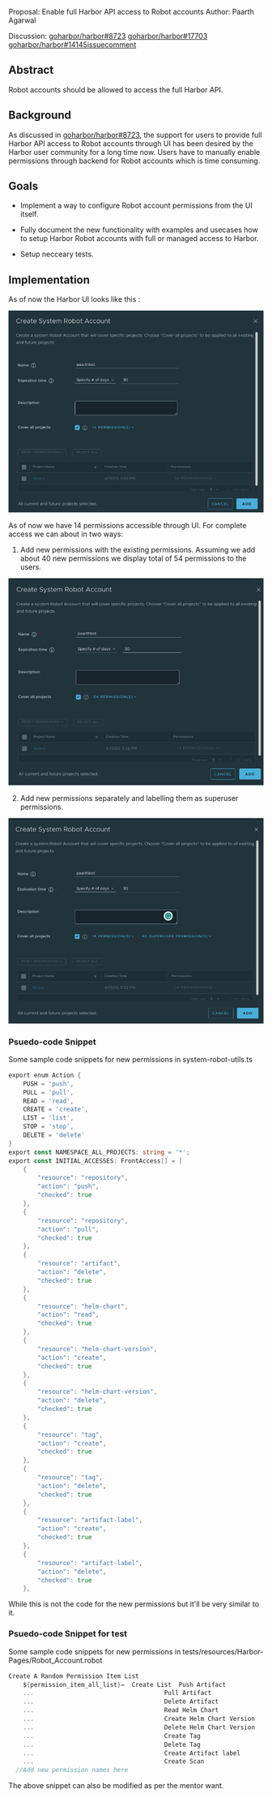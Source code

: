 Proposal: Enable full Harbor API access to Robot accounts
Author: Paarth Agarwal

Discussion: [goharbor/harbor#8723](https://github.com/goharbor/harbor/issues/8723) [goharbor/harbor#17703](https://github.com/goharbor/harbor/issues/17703) [goharbor/harbor#14145issuecomment](https://github.com/goharbor/harbor/issues/14145#issuecomment-781006533)

## Abstract

Robot accounts should be allowed to access the full Harbor API.

## Background

As discussed in [goharbor/harbor#8723](https://github.com/goharbor/harbor/issues/8723), the support for users to provide full Harbor API access to Robot accounts through UI has been desired by the Harbor user community for a long time now. Users have to manually enable permissions through backend for Robot accounts which is time consuming.

## Goals

- Implement a way to configure Robot account permissions from the UI itself.

- Fully document the new functionality with examples and usecases how to setup Harbor Robot accounts with full or managed access to Harbor.

- Setup necceary tests.

## Implementation

As of now the Harbor UI looks like this :

![mock_ui](../images/robot-accounts-full-api-access/current-state.png)

As of now we have 14 permissions accessible through UI.
For complete access we can about in two ways:

1. Add new permissions with the existing permissions. Assuming we add about 40 new permissions we display total of 54 permissions to the users.

![mock_ui](../images/robot-accounts-full-api-access/method-1.png)

2. Add new permissions separately and labelling them as superuser permissions.

![mock_ui](../images/robot-accounts-full-api-access/method-2.png)

### Psuedo-code Snippet

Some sample code snippets for new permissions in system-robot-utils.ts

```go
export enum Action {
    PUSH = 'push',
    PULL = 'pull',
    READ = 'read',
    CREATE = 'create',
    LIST = 'list',
    STOP = 'stop',
    DELETE = 'delete'
}
export const NAMESPACE_ALL_PROJECTS: string = '*';
export const INITIAL_ACCESSES: FrontAccess[] = [
    {
        "resource": "repository",
        "action": "push",
        "checked": true
    },
    {
        "resource": "repository",
        "action": "pull",
        "checked": true
    },
    {
        "resource": "artifact",
        "action": "delete",
        "checked": true
    },
    {
        "resource": "helm-chart",
        "action": "read",
        "checked": true
    },
    {
        "resource": "helm-chart-version",
        "action": "create",
        "checked": true
    },
    {
        "resource": "helm-chart-version",
        "action": "delete",
        "checked": true
    },
    {
        "resource": "tag",
        "action": "create",
        "checked": true
    },
    {
        "resource": "tag",
        "action": "delete",
        "checked": true
    },
    {
        "resource": "artifact-label",
        "action": "create",
        "checked": true
    },
    {
        "resource": "artifact-label",
        "action": "delete",
        "checked": true
    },
```

While this is not the code for the new permissions but it'll be very similar to it.

### Psuedo-code Snippet for test

Some sample code snippets for new permissions in tests/resources/Harbor-Pages/Robot_Account.robot

```go
Create A Random Permission Item List
    ${permission_item_all_list}=  Create List  Push Artifact
    ...                                    Pull Artifact
    ...                                    Delete Artifact
    ...                                    Read Helm Chart
    ...                                    Create Helm Chart Version
    ...                                    Delete Helm Chart Version
    ...                                    Create Tag
    ...                                    Delete Tag
    ...                                    Create Artifact label
    ...                                    Create Scan
  //Add new permission names here
```

The above snippet can also be modified as per the mentor want.
